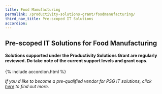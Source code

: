 ```yaml
---
title: Food Manufacturing
permalink: /productivity-solutions-grant/foodmanufacturing/
third_nav_title: Pre-scoped IT Solutions
accordion:
---
```


## Pre-scoped IT Solutions for Food Manufacturing

#### Solutions supported under the Productivity Solutions Grant are regularly reviewed. Do take note of the current support levels and grant caps.

{% include accordion.html %}

*If you d like to become a pre-qualified vendor for PSG IT solutions, click <a target='_blank' href='https://www.imda.gov.sg/icmvendors' >here</a> to find out more.*

